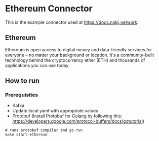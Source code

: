 # Ethereum Connector

This is the example connector used at https://docs.nakji.network.

## Ethereum
Ethereum is open access to digital money and data-friendly services for everyone – no matter your background or location. It's a community-built technology behind the cryptocurrency ether (ETH) and thousands of applications you can use today.

## How to run

### Prerequisites
- Kafka
- Update local.yaml with appropriate values
- Protobuf (Install Protobuf for Golang by following this: https://developers.google.com/protocol-buffers/docs/gotutorial)

```shell
# runs protobuf compiler and go run
make start-ethereum
```

